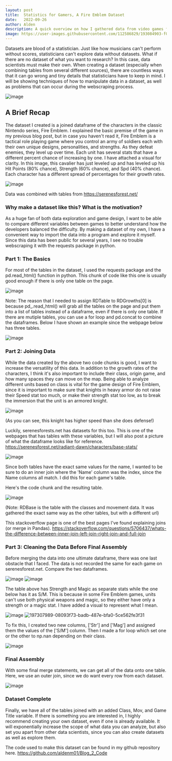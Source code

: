 ```yaml
---
layout: post
title:  Statistics for Gamers, A Fire Emblem Dataset
date:   2022-09-26
author: Alden
description: A quick overview on how I gathered data from video games for game design research
image: https://user-images.githubusercontent.com/112586829/193084903-f030efe8-63d2-48ab-9d82-0a571d332221.png
---
```


Datasets are blood of a statistician.  Just like how musicians can't perform without scores, statisticians can't explore data without datasets.  What if there are no dataset of what you want to research?  In this case, data scientists must make their own.  When creating a dataset (especially when combining tables from several different sources), there are countless ways that it can go wrong and tiny details that statisticians have to keep in mind.  I will be showing techniques of how to manipulate data in a dataset, as well as problems that can occur during the webscraping process.  

![image](https://user-images.githubusercontent.com/112586829/197303980-1f9c257e-ae22-4ada-9996-f492c8ce74d2.png)

## A Brief Recap

The dataset I created is a joined dataframe of the characters in the classic Nintendo series, Fire Emblem.  I explained the basic premise of the game in my previous blog post, but in case you haven't read it, Fire Emblem is a tactical role playing game where you control an army of soldiers each with their own unique designs, personalities, and strengths.  As they defeat enemies, they level up over time.  Each unit has several stats that have a different percent chance of increasing by one.  I have attached a visual for clarity.  In this image, this cavalier has just leveled up and has leveled up his Hit Points (80% chance), Strength (60% chance), and Spd (40% chance).  Each character has a different spread of percentages for their growth rates.

![image](https://user-images.githubusercontent.com/112586829/197303006-1a749c1b-b131-4269-b7f5-af2a79414152.png)

Data was combined with tables from https://serenesforest.net/

### Why make a dataset like this?  What is the motivation?

As a huge fan of both data exploration and game design, I want to be able to compare different variables between games to better understand how the developers balanced the difficulty.  By making a dataset of my own, I have a convenient way to import the data into a program and explore it myself.  Since this data has been public for several years, I see no trouble webscraping it with the requests package in python.

### Part 1: The Basics

For most of the tables in the dataset, I used the requests package and the pd.read_html() function in python. This chunk of code like this one is usually good enough if there is only one table on the page.

![image](https://user-images.githubusercontent.com/112586829/197304812-9a76c504-efb7-4d1f-93a0-e754405398b2.png)

Note: The reason that I needed to assign RDTable to RDGrowths[0] is because pd_.read_html() will grab all the tables on the page and put them into a list of tables instead of a dataframe, even if there is only one table.  If there are mutiple tables, you can use a for loop and pd.concat to combine the dataframes.  Below I have shown an example since the webpage below has three tables.

![image](https://user-images.githubusercontent.com/112586829/197308439-6749bf51-2001-4a78-8c76-774e50dd6cd1.png)

### Part 2: Joining Data

While the data created by the above two code chunks is good, I want to increase the versatility of this data.  In addition to the growth rates of the characters, I think it's also important to include their class, origin game, and how many spaces they can move on the map.  Being able to analyze different units based on class is vital for the game design of Fire Emblem, since it is important to make sure that knights in heavy armor do not raise their Speed stat too much, or make their strength stat too low, as to break the immersion that the unit is an armored knight.

![image](https://user-images.githubusercontent.com/112586829/197306197-13cc3c4f-78f0-45b2-97e7-6a864a155a5b.png)

(As you can see, this knight has higher speed than she does defense!)

Luckily, serenesforests.net has datasets for this too.  This is one of the webpages that has tables with these variables, but I will also post a picture of what the dataframe looks like for reference.  https://serenesforest.net/radiant-dawn/characters/base-stats/

![image](https://user-images.githubusercontent.com/112586829/197306425-ff355bb4-efae-42e6-9fc1-3c96a0a829c0.png)

Since both tables have the exact same values for the name, I wanted to be sure to do an inner join where the 'Name' column was the index, since the Name columns all match.  I did this for each game's table.

Here's the code chunk and the resulting table.

![image](https://user-images.githubusercontent.com/112586829/197306911-e7ef46bc-aab7-4d18-b5ea-60a5e368f5c5.png)

(Note: RDBase is the table with the classes and movement data.  It was gathered the exact same way as the other tables, but with a different url)

This stackoverflow page is one of the best pages I've found explaining joins (or merge in Pandas).
https://stackoverflow.com/questions/5706437/whats-the-difference-between-inner-join-left-join-right-join-and-full-join

### Part 3: Cleaning the Data Before Final Assembly

Before merging the data into one ultimate dataframe, there was one last obstacle that I faced.  The data is not recorded the same for each game on serenesforest.net.  Compare the two dataframes.


![image](https://user-images.githubusercontent.com/112586829/197307385-282da390-678b-4d07-a89a-eb470e112b30.png)
![image](https://user-images.githubusercontent.com/112586829/197308625-19a2bb0c-17f3-41da-93b0-0837aea8b1d3.png)


The table above has Strength and Magic as separate stats while the one below has it as S/M.  This is because in some Fire Emblem games, units can't use both physical weapons and magic, so they either have only a strength or a magic stat.  I have added a visual to represent what I mean.


![image](https://user-images.githubusercontent.com/112586829/197307897-42a33a10-bbff-44be-be78-8370a3ef5a7c.png)
![197307989-08093f73-badb-487e-bfa0-5ce562fe3f31](https://user-images.githubusercontent.com/112586829/197308528-bdc9cdf5-f9b6-4751-969e-1fe5aeac3dc4.png)


To fix this, I created two new columns, ['Str'] and ['Mag'] and assigned them the values of the ['S/M'] column.  Then I made a for loop which set one or the other to np.nan depending on their class.  

![image](https://user-images.githubusercontent.com/112586829/197308162-b43a7e82-259a-44b5-89d4-5cf012d0bbd6.png)


### Final Assembly

With some final merge statements, we can get all of the data onto one table.  Here, we use an outer join, since we do want every row from each dataset.  

![image](https://user-images.githubusercontent.com/112586829/197308242-85f1d647-fa6e-444d-890d-fb07e4c2365e.png)

### Dataset Complete

Finally, we have all of the tables joined with an added Class, Mov, and Game Title variable.  If there is something you are interested in, I highly recommend creating your own dataset, even if one is already available.  It will exponentially increase the scope of what data you can analyze, but also set you apart from other data scientists, since you can also create datasets as well as explore them.

The code used to make this dataset can be found in my github repository here.
https://github.com/aldenm01/Blog_2_Code
